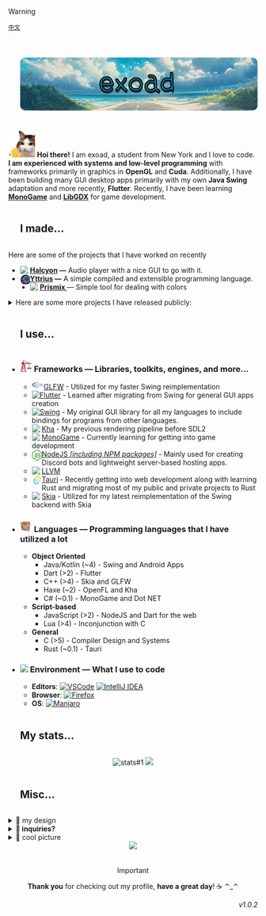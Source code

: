 > [!WARNING]
> [`中文`](https://github.com/exoad/exoad/blob/main/README_ZH.md)

<div align="center" id="user-content-toc">
  <ul>
    <summary>
      <h1 style="display: inline-block;">
        <img src="img/title_pic.png" alt="exoad" width=620 />
      </h1>
    </summary>
  </ul>
</div>

<p><img src="img/wave.png" width=54 /> <strong>Hoi there!</strong> I am exoad, a student from New York and I love to
  code. <strong>I am experienced with systems and
    low-level programming</strong> with frameworks primarily in graphics in <strong>OpenGL</strong> and
  <strong>Cuda</strong>. Additionally, I have been building many GUI desktop apps primarily with my own <strong>Java
    Swing</strong> adaptation and more recently, <strong>Flutter</strong>. Recently, I have been learning <a
    href="https://www.monogame.net/"><strong>MonoGame</strong></a> and <a
    href="https://libgdx.com/"><strong>LibGDX</strong></a> for game development.
</p>
<div id="user-content-toc">
  <ul>
    <summary>
      <h2 style="display: inline-block;">I made...</h2>
    </summary>
  </ul>
</div>
<p>Here are some of the projects that I have worked on recently</p>
<ul>
  <li>
    <a href="https://github.com/Halcyoninae"> <img align="left"
        src="https://github.com/Halcyoninae/Halcyon.c/blob/master/assets/app/Halcyon_Logo.png" width=20>
    <strong>Halcyon</a> —</strong> Audio player with a nice GUI to go with it.
  </li>
  <li>
    <a href="https://github.com/exoad/yttriuslang.c"> <img align="left" src="img/unknown.png" width=20><strong>Yttrius</a>
    —</strong> A simple compiled and extensible programming language.
  </li>
  <li>
    <a href="https://github.com/exoad/prismix"> <img align="left"
        src="https://github.com/exoad/prismix/blob/master/assets/_icon.png" width=20>
    <strong>Prismix </a></strong>— Simple tool for dealing with colors
  </li>
</ul>
<p>
<details>
  <summary>Here are some more projects I have released publicly:
  </summary>
  <ul>
    <li>
      <a href="https://github.com/exoad/com.jackmeng"> <img align="left" src="img/unknown.png" width=20>
        <strong>com.jackmeng </a></strong>— A library of a bunch of random things to help with developing in Java
    </li>
    <li>
      <a href="https://github.com/exoad/animas-firefox"> <img align="left" src="img/unknown.png" width=20>
        <strong>Firefox Animas </a></strong>— Anime themes for Firefox
    </li>
    <li>
      <a href="https://github.com/exoad/toasterify"> <img align="left"
          src="https://github.com/exoad/toasterify/blob/main/assets/icon1024.png?raw=true" width=20>
        <strong>Toasterify </a></strong>— An Android app to warm up your phone to warm up your hands in cold times
    </li>
    <li>
      <a href="https://github.com/exoad/ansicolor"> <img align="left" src="img/unknown.png" width=20>
        <strong>ansicolor </a></strong>— A Java library to make dealing with ANSI coloring and prettifying CLI text
      easier
    </li>
    <li>
      <a href="https://github.com/exoad/usaco_mashups"> <img align="left" src="img/unknown.png" width=20>
        <strong>USACO Mashups </a></strong>— Discord Bot is written in NodeJS and Java to help with creating problem
      sets for the USACO competition
    </li>
    <li>
      <a href="https://github.com/exoad/meta_javac"> <img align="left" src="img/unknown.png" width=20>
        <strong>Meta4J </a></strong>— An attempt to add meta programming into Java with the help of the inbuilt
      annotation API
    </li>
  </ul>
  and more!
</details>
</p>
<div id="user-content-toc">
  <ul>
    <summary>
      <h2 style="display: inline-block;">I use...</h2>
    </summary>
  </ul>
</div>
<ul>
  <li>
        <h3> <img src="img/construction.png" width=24 /> <strong>Frameworks —</strong> Libraries, toolkits, engines, and
          more...
        </h3>
      <ul>
        <li><a href="https://www.glfw.org/"> <img align="left" src="img/OpenGL_100px_June16.png" width=24>GLFW</a> -
          Utilized for my faster Swing reimplementation</li>
        <li><a href="https://flutter.dev"> <img align="left"
              src="https://storage.googleapis.com/cms-storage-bucket/0dbfcc7a59cd1cf16282.png" width=16>Flutter</a> -
          Learned after migrating from Swing for general GUI apps creation</li>
        <li><a href="https://docs.oracle.com/en/java/javase/17/docs/api/java.desktop/javax/swing/package-summary.html">
            <img align="left" src="https://brandslogos.com/wp-content/uploads/images/java-logo-2.png" width=16>Swing</a>
          - My original GUI library for all my languages to include bindings for programs from other languages.
        </li>
        <li><a href="https://github.com/Kode/Kha"> <img align="left" src="https://github.com/Kode.png?size=512"
              width=20>Kha</a> - My previous rendering pipeline before SDL2</li>
        <li><a href="https://www.monogame.net/"> <img align="left"
              src="https://github.com/MonoGame/MonoGame.Logo/raw/master/FullColorOnLight/LogoOnly_128px.png?raw=true"
              width=20>MonoGame</a> - Currently learning for getting into game development</li>
        <li><a href="https://nodejs.org/en"> <img align="left" src="img/nodejs.png" width=20>NodeJS <em>[including NPM
              packages]</em></a> - Mainly used for creating Discord bots and lightweight server-based hosting apps.</li>
        <li><a href="https://llvm.org/"> <img align="left" src="https://llvm.org/img/DragonMedium.png" width=20>LLVM</a>
        </li>
        <li><a href="https://tauri.app/"> <img align="left" src="img/tauri.png" width=20>Tauri</a> - Recently getting
          into web development along with learning Rust and migrating most of my public and private projects to Rust
        </li>
        <li><a href="https://skia.org/"> <img align="left"
              src="https://upload.wikimedia.org/wikipedia/en/thumb/3/33/Skia_Project_Logo.svg/263px-Skia_Project_Logo.svg.png"
              width=20>Skia</a> - Utilized for my latest reimplementation of the Swing backend with Skia</li>
      </ul>
  </li>
  <li>
        <h3><img src="img/command_block.gif" width=24 /> <strong>Languages —</strong> Programming languages that I have
          utilized
          a lot</h3>
      <ul>
        <li>
          <strong>Object Oriented</strong>
          <ul>
            <li>Java/Kotlin (~4) - Swing and Android Apps</li>
            <li>Dart (>2) - Flutter</li>
            <li>C++ (>4) - Skia and GLFW</li>
            <li>Haxe (~2) - OpenFL and Kha</li>
            <li>C# (~0.1) - MonoGame and Dot NET</li>
          </ul>
        </li>
        <li>
          <strong>Script-based</strong>
          <ul>
            <li>JavaScript (>2) - NodeJS and Dart for the web</li>
            <li>Lua (>4) - Inconjunction with C</li>
          </ul>
        </li>
        <li>
          <strong>General</strong>
          <ul>
            <li>C (>5) - Compiler Design and Systems</li>
            <li>Rust (~0.1) - Tauri</li>
          </ul>
        </li>
      </ul>
  </li>
  <li>
        <h3><img src="https://emojigraph.org/media/google/night-with-stars_1f303.png" width=24 /> <strong>Environment
            —</strong> What I use to code</h3>
      <ul>
        <li><strong>Editors</strong>: <a href="https://code.visualstudio.com/"><img
              src="https://img.shields.io/badge/Visual%20Studio%20Code-0078d7.svg?style=flat-square&logo=visual-studio-code&logoColor=white"
              alt="VSCode" /></a> <a href="https://www.jetbrains.com/idea/"><img
              src="https://img.shields.io/badge/IntelliJIDEA-000000.svg?style=flat-square&logo=intellij-idea&logoColor=white"
              alt="IntelliJ IDEA" /></a></li>
        <li><strong>Browser</strong>: <a href="https://www.mozilla.org/en-US/firefox/new/"><img
              src="https://img.shields.io/badge/Firefox-FF7139?style=flat-square&logo=Firefox-Browser&logoColor=white"
              alt="Firefox" /></a></li>
        <li><strong>OS</strong>: <a href="https://manjaro.org/"><img
              src="https://img.shields.io/badge/Manjaro-35BF5C?style=flat-square&logo=Manjaro&logoColor=white"
              alt="Manjaro" /></a></li>
      </ul>
  </li>
</ul>
<div id="user-content-toc">
  <ul>
    <summary>
      <h2 style="display: inline-block;">My stats...</h2>
    </summary>
  </ul>
</div>
<div align="center">
  <img alt="stats#1"
    src="http://github-profile-summary-cards.vercel.app/api/cards/profile-details?username=exoad&theme=tokyonight" />
  <img
    src="https://github-readme-stats.vercel.app/api/top-langs/?username=exoad&layout=compact&langs_count=8&hide_border=true&hide_title=true&theme=tokyonight" />
</div>
<div id="user-content-toc">
  <ul>
    <summary>
      <h2 style="display: inline-block;">Misc...</h2>
    </summary>
  </ul>
</div>
<be>
  <details>
    <summary>🎨 my design</summary>
    Here are the main colors that I use in most current-day GUI apps:<br>
    <img src="img/colormap.png" />
  </details>
  <details>
    <summary>
      <strong>🎀 inquiries?</strong>
    </summary>
    If you have inquiries regarding my software, give me a forward through my Discord server: <a
      href="https://discord.gg/PbJQRT9zQ8">https://discord.gg/PbJQRT9zQ8</a>
    <br />
    If there is an issue with incorrect rendering of this profile, please submit a PR through this <a href="https://github.com/exoad/exoad">profile's repo</a>
  </details>
  <details>
    <summary>
      🏮 cool picture
    </summary>
    <div align="center">
      <img src="img/海沿いの道.png" />
    </div>
  </details>
  <div align="center">
    <img src="https://profile-counter.glitch.me/exoad/count.svg" />
    <br />
    <br />

> [!IMPORTANT]
> **Thank you** for checking out my profile, **have a great day**! ☕ &#x2303;_&#x2303;

  </div>

<div align="right">

*v1.0.2*

</div>